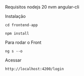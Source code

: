 Requisitos
nodejs 20
nvm
angular-cli

Instalação
```
cd frontend-app
```
```
npm install
```
Para rodar o Front
```
ng s --o
```
Acessar 
```
http://localhost:4200/login
```